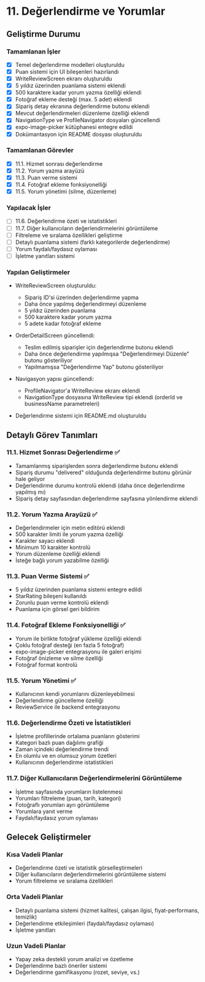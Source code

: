 # 11. Değerlendirme ve Yorumlar

## Geliştirme Durumu

### Tamamlanan İşler
- [x] Temel değerlendirme modelleri oluşturuldu
- [x] Puan sistemi için UI bileşenleri hazırlandı
- [x] WriteReviewScreen ekranı oluşturuldu
- [x] 5 yıldız üzerinden puanlama sistemi eklendi
- [x] 500 karaktere kadar yorum yazma özelliği eklendi
- [x] Fotoğraf ekleme desteği (max. 5 adet) eklendi
- [x] Sipariş detay ekranına değerlendirme butonu eklendi
- [x] Mevcut değerlendirmeleri düzenleme özelliği eklendi
- [x] NavigationType ve ProfileNavigator dosyaları güncellendi
- [x] expo-image-picker kütüphanesi entegre edildi
- [x] Dokümantasyon için README dosyası oluşturuldu

### Tamamlanan Görevler
- [x] 11.1. Hizmet sonrası değerlendirme
- [x] 11.2. Yorum yazma arayüzü
- [x] 11.3. Puan verme sistemi
- [x] 11.4. Fotoğraf ekleme fonksiyonelliği
- [x] 11.5. Yorum yönetimi (silme, düzenleme)

### Yapılacak İşler
- [ ] 11.6. Değerlendirme özeti ve istatistikleri
- [ ] 11.7. Diğer kullanıcıların değerlendirmelerini görüntüleme
- [ ] Filtreleme ve sıralama özellikleri geliştirme
- [ ] Detaylı puanlama sistemi (farklı kategorilerde değerlendirme)
- [ ] Yorum faydalı/faydasız oylaması
- [ ] İşletme yanıtları sistemi

### Yapılan Geliştirmeler
- WriteReviewScreen oluşturuldu:
  - Sipariş ID'si üzerinden değerlendirme yapma
  - Daha önce yapılmış değerlendirmeyi düzenleme
  - 5 yıldız üzerinden puanlama
  - 500 karaktere kadar yorum yazma
  - 5 adete kadar fotoğraf ekleme
  
- OrderDetailScreen güncellendi:
  - Teslim edilmiş siparişler için değerlendirme butonu eklendi
  - Daha önce değerlendirme yapılmışsa "Değerlendirmeyi Düzenle" butonu gösteriliyor
  - Yapılmamışsa "Değerlendirme Yap" butonu gösteriliyor
  
- Navigasyon yapısı güncellendi:
  - ProfileNavigator'a WriteReview ekranı eklendi
  - NavigationType dosyasına WriteReview tipi eklendi (orderId ve businessName parametreleri)
  
- Değerlendirme sistemi için README.md oluşturuldu

## Detaylı Görev Tanımları

### 11.1. Hizmet Sonrası Değerlendirme ✅
- Tamamlanmış siparişlerden sonra değerlendirme butonu eklendi
- Sipariş durumu "delivered" olduğunda değerlendirme butonu görünür hale geliyor
- Değerlendirme durumu kontrolü eklendi (daha önce değerlendirme yapılmış mı)
- Sipariş detay sayfasından değerlendirme sayfasına yönlendirme eklendi

### 11.2. Yorum Yazma Arayüzü ✅
- Değerlendirmeler için metin editörü eklendi
- 500 karakter limiti ile yorum yazma özelliği
- Karakter sayacı eklendi
- Minimum 10 karakter kontrolü
- Yorum düzenleme özelliği eklendi
- İsteğe bağlı yorum yazabilme özelliği

### 11.3. Puan Verme Sistemi ✅
- 5 yıldız üzerinden puanlama sistemi entegre edildi
- StarRating bileşeni kullanıldı
- Zorunlu puan verme kontrolü eklendi
- Puanlama için görsel geri bildirim

### 11.4. Fotoğraf Ekleme Fonksiyonelliği ✅
- Yorum ile birlikte fotoğraf yükleme özelliği eklendi
- Çoklu fotoğraf desteği (en fazla 5 fotoğraf)
- expo-image-picker entegrasyonu ile galeri erişimi
- Fotoğraf önizleme ve silme özelliği
- Fotoğraf format kontrolü

### 11.5. Yorum Yönetimi ✅
- Kullanıcının kendi yorumlarını düzenleyebilmesi
- Değerlendirme güncelleme özelliği
- ReviewService ile backend entegrasyonu

### 11.6. Değerlendirme Özeti ve İstatistikleri
- İşletme profillerinde ortalama puanların gösterimi
- Kategori bazlı puan dağılımı grafiği
- Zaman içindeki değerlendirme trendi
- En olumlu ve en olumsuz yorum özetleri
- Kullanıcının değerlendirme istatistikleri

### 11.7. Diğer Kullanıcıların Değerlendirmelerini Görüntüleme
- İşletme sayfasında yorumların listelenmesi
- Yorumları filtreleme (puan, tarih, kategori)
- Fotoğraflı yorumları ayrı görüntüleme
- Yorumlara yanıt verme
- Faydalı/faydasız yorum oylaması

## Gelecek Geliştirmeler

### Kısa Vadeli Planlar
- Değerlendirme özeti ve istatistik görselleştirmeleri
- Diğer kullanıcıların değerlendirmelerini görüntüleme sistemi
- Yorum filtreleme ve sıralama özellikleri

### Orta Vadeli Planlar
- Detaylı puanlama sistemi (hizmet kalitesi, çalışan ilgisi, fiyat-performans, temizlik)
- Değerlendirme etkileşimleri (faydalı/faydasız oylaması)
- İşletme yanıtları

### Uzun Vadeli Planlar
- Yapay zeka destekli yorum analizi ve özetleme
- Değerlendirme bazlı öneriler sistemi
- Değerlendirme gamifikasyonu (rozet, seviye, vs.) 
